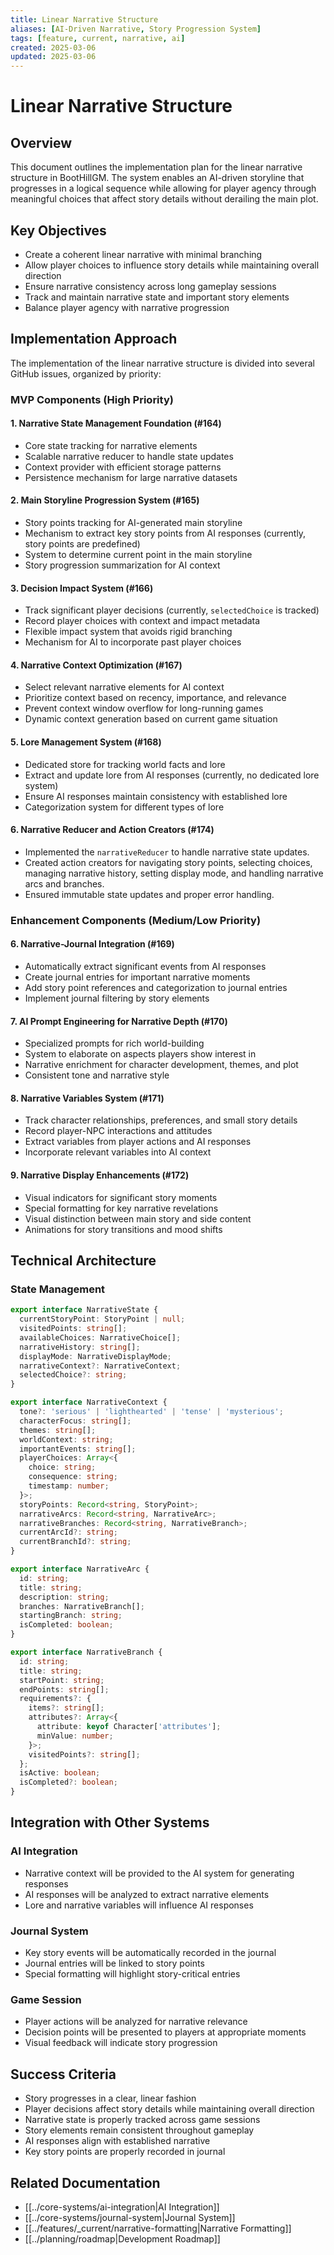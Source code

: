 ```yaml
---
title: Linear Narrative Structure
aliases: [AI-Driven Narrative, Story Progression System]
tags: [feature, current, narrative, ai]
created: 2025-03-06
updated: 2025-03-06
---
```


# Linear Narrative Structure

## Overview
This document outlines the implementation plan for the linear narrative structure in BootHillGM. The system enables an AI-driven storyline that progresses in a logical sequence while allowing for player agency through meaningful choices that affect story details without derailing the main plot.

## Key Objectives
- Create a coherent linear narrative with minimal branching
- Allow player choices to influence story details while maintaining overall direction
- Ensure narrative consistency across long gameplay sessions
- Track and maintain narrative state and important story elements
- Balance player agency with narrative progression

## Implementation Approach
The implementation of the linear narrative structure is divided into several GitHub issues, organized by priority:

### MVP Components (High Priority)

#### 1. Narrative State Management Foundation (#164)
- Core state tracking for narrative elements
- Scalable narrative reducer to handle state updates
- Context provider with efficient storage patterns
- Persistence mechanism for large narrative datasets

#### 2. Main Storyline Progression System (#165)
- Story points tracking for AI-generated main storyline
- Mechanism to extract key story points from AI responses (currently, story points are predefined)
- System to determine current point in the main storyline
- Story progression summarization for AI context

#### 3. Decision Impact System (#166)
- Track significant player decisions (currently, `selectedChoice` is tracked)
- Record player choices with context and impact metadata
- Flexible impact system that avoids rigid branching
- Mechanism for AI to incorporate past player choices

#### 4. Narrative Context Optimization (#167)
- Select relevant narrative elements for AI context
- Prioritize context based on recency, importance, and relevance
- Prevent context window overflow for long-running games
- Dynamic context generation based on current game situation

#### 5. Lore Management System (#168)
- Dedicated store for tracking world facts and lore
- Extract and update lore from AI responses (currently, no dedicated lore system)
- Ensure AI responses maintain consistency with established lore
- Categorization system for different types of lore

#### 6. Narrative Reducer and Action Creators (#174)
- Implemented the `narrativeReducer` to handle narrative state updates.
- Created action creators for navigating story points, selecting choices, managing narrative history, setting display mode, and handling narrative arcs and branches.
- Ensured immutable state updates and proper error handling.

### Enhancement Components (Medium/Low Priority)

#### 6. Narrative-Journal Integration (#169)
- Automatically extract significant events from AI responses
- Create journal entries for important narrative moments
- Add story point references and categorization to journal entries
- Implement journal filtering by story elements

#### 7. AI Prompt Engineering for Narrative Depth (#170)
- Specialized prompts for rich world-building
- System to elaborate on aspects players show interest in
- Narrative enrichment for character development, themes, and plot
- Consistent tone and narrative style

#### 8. Narrative Variables System (#171)
- Track character relationships, preferences, and small story details
- Record player-NPC interactions and attitudes
- Extract variables from player actions and AI responses
- Incorporate relevant variables into AI context

#### 9. Narrative Display Enhancements (#172)
- Visual indicators for significant story moments
- Special formatting for key narrative revelations
- Visual distinction between main story and side content
- Animations for story transitions and mood shifts

## Technical Architecture

### State Management
```typescript
export interface NarrativeState {
  currentStoryPoint: StoryPoint | null;
  visitedPoints: string[];
  availableChoices: NarrativeChoice[];
  narrativeHistory: string[];
  displayMode: NarrativeDisplayMode;
  narrativeContext?: NarrativeContext;
  selectedChoice?: string;
}

export interface NarrativeContext {
  tone?: 'serious' | 'lighthearted' | 'tense' | 'mysterious';
  characterFocus: string[];
  themes: string[];
  worldContext: string;
  importantEvents: string[];
  playerChoices: Array<{
    choice: string;
    consequence: string;
    timestamp: number;
  }>;
  storyPoints: Record<string, StoryPoint>;
  narrativeArcs: Record<string, NarrativeArc>;
  narrativeBranches: Record<string, NarrativeBranch>;
  currentArcId?: string;
  currentBranchId?: string;
}

export interface NarrativeArc {
  id: string;
  title: string;
  description: string;
  branches: NarrativeBranch[];
  startingBranch: string;
  isCompleted: boolean;
}

export interface NarrativeBranch {
  id: string;
  title: string;
  startPoint: string;
  endPoints: string[];
  requirements?: {
    items?: string[];
    attributes?: Array<{
      attribute: keyof Character['attributes'];
      minValue: number;
    }>;
    visitedPoints?: string[];
  };
  isActive: boolean;
  isCompleted?: boolean;
}
```

## Integration with Other Systems

### AI Integration
- Narrative context will be provided to the AI system for generating responses
- AI responses will be analyzed to extract narrative elements
- Lore and narrative variables will influence AI responses

### Journal System
- Key story events will be automatically recorded in the journal
- Journal entries will be linked to story points
- Special formatting will highlight story-critical entries

### Game Session
- Player actions will be analyzed for narrative relevance
- Decision points will be presented to players at appropriate moments
- Visual feedback will indicate story progression

## Success Criteria
- Story progresses in a clear, linear fashion
- Player decisions affect story details while maintaining overall direction
- Narrative state is properly tracked across game sessions
- Story elements remain consistent throughout gameplay
- AI responses align with established narrative
- Key story points are properly recorded in journal

## Related Documentation
- [[../core-systems/ai-integration|AI Integration]]
- [[../core-systems/journal-system|Journal System]]
- [[../features/_current/narrative-formatting|Narrative Formatting]]
- [[../planning/roadmap|Development Roadmap]]
